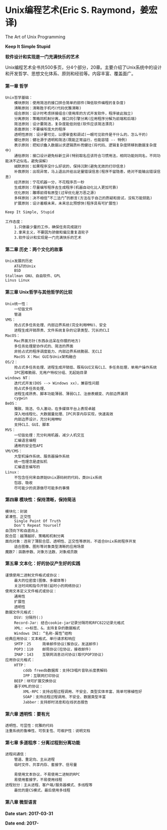 # Unix编程艺术(Eric S. Raymond，姜宏译)
The Art of Unix Programming

**Keep It Simple Stupid**

**软件设计和实现是一门充满快乐的艺术**

Unix编程艺术全书共500多页，分4个部分，20章。主要介绍了Unix系统中的设计和开发哲学、思想文化体系、原则和经验等。内容丰富、覆盖面广。

#### 第一章 哲学

	Unix哲学基础：
		模块原则：使用简洁的接口拼合简单的部件(降低软件编程的复杂度)
		清晰原则：清晰胜于机巧(代码优雅清晰)
		组合原则：设计时考虑拼接组合(使用库的方式开发软件，程序彼此独立)
		分离原则：策略同机制分离，接口同引擎分离(应用程序分解为前端和后端)
		简洁原则：设计要简洁，复杂度能低则低(软件应该简洁漂亮)
		吝啬原则：不要编写庞大的程序
		透明性原则：设计要可见，以便审查和调试(一眼可见软件是干什么的，怎么干的)
		健壮原则：健壮源于透明和简洁(既能正常运行，也能容错 -- 特例)
		表示原则：把知识叠入数据以求逻辑质朴而健壮(将代码、逻辑复杂度转移到数据复杂度中)
		通俗原则：接口设计避免标新立异(特别取名应该符合习惯用法，相同功能则同名，不同功能决不近似名，避免误解)
		缄默原则：如果程序没什么好说的，保持沉默(避免无效的打印信息)
		补救原则：出现异常，马上退出并给出足量错误信息(程序不留隐患，绝对不能输出错误信息)
		经济原则：宁花机器一分，不花程序员一秒
		生成原则：尽量编写程序去生成程序(机器自动化比人更加可靠)
		优化原则：雕琢前得有原型(过早优化是万恶之源)
		多样原则：决不相信“不二法门”的断言(方法在于自己的质疑和尝试，没有万能钥匙)
		扩展原则：设计着眼未来，未来总比预想快(程序具有可扩展性)
		
	Keep It Simple, Stupid
		
	工作态度：
		1.只做最少量的工作，确保任务完成就行
		2.拿来主义，不要因为骄傲和偏见重复造轮子
		3.软件设计和实现是一门充满快乐的艺术
		
#### 第二章 历史：两个文化的故事

	Unix发展的历史
		AT&T的Unix
		BSD
	Stallman GNU、自由软件、GPL
	Linus Linux
	
#### 第三章 Unix哲学与其他哲学的比较

	Unix统一性：
		一切皆文件
		管道
	VMS：
		抢占式多任务处理、内部边界系统(完全利用MMU)、安全
		进程生成开销昂贵、文件系统复杂的记录类型、冗长的CLI
	MacOS：
		Mac界面方针(东西永远呆在你摆的地方)
		多任务处理是协作式的、简洁的界面
		非抢占式的程序调度能力、内部边界系统脆弱、无CLI
		MacOS X：Mac GUI与Unix架构融合
	OS/2：
		抢占式多任务处理、进程生成开销低、既有GUI又有CLI、多任务处理，单用户操作系统
		IPC困难脆弱、无用户特权分组、无起始目录
	windows NT：
		迭代式开发(DOS --> Windows xx)，兼容性问题
		抢占式多任务处理、
		进程生成昂贵、脚本功能薄弱、薄弱CLI、注册表蠕变、内部边界漏洞
		cygwin
	BeOS：
		雅致、简洁、令人激动，在多媒体平台上表现卓越
		深入地线程化、大数据量处理、IPC共享内存实现，快速高效
		内部边界设计，充分利用MMU
		支持CLI、GUI、脚本
	MVS：
		一切皆处理：充分利用机器，减少人机交互
		汇编语言编程
		通用的安全性API
	VM/CMS：
		大型机操作系统、服务器操作系统
		统一性理念是虚拟机
		汇编语言编写的
	Linux：
		不包含任何来自原始Unix源码树的代码，类Unix系统
		包容、吸收
		尽可能少的资源做尽可能多的事情
	
#### 第四章 模块性：保持清晰，保持简洁

	模块化：封装
	紧凑性、正交性
		Single Point Of Truth
		Don't Repeat Yourself
	自顶向下和自底向上
	胶合层：越薄越好、策略和机制分离
	面向对象：违背了薄胶合层、透明性、正交性等原则，不适合Unix系统程序开发
		适合图像、图形等对象类型清晰的应用场景
	魔数7：函数参数、对象方法数、对象成员数
	
#### 第五章 文本化：好的协议产生好的实践

	谨慎使用二进制文件格式或协议：
		最大的位密度(图像、多媒体等)
		关注时间和指令开销(延时小的网络协议)
	使用文本定义文件格式或协议：
		通用性
		扩展性
		透明性 
	数据文件元格式：
		DSV: 分隔符(:)
		Record-Jar: 结合cookie-jar记录分隔符和RFC822记录元格式
		XML: <>标签、&，支持复杂的数据格式
		Windows INI: “名称-属性”结构
	经典应用协议：文本格式、单行请求和响应
		SMTP：25 	简单邮件协议(推协议，发送邮件)
		POP3：110 	邮局协议(拉协议，接收邮件)
		IMAP：143 	互联网消息访问协议(取代POP3协议)
	应用协议元格式：
		HTTP：
			cddb freedb数据库：支持CD唱片音轨长度表解码
			IPP：互联网打印协议
		BEEP：块可扩展交换协议
		基于XML的协议：
			XML-RPC：支持远程过程调用、不安全、类型实体丰富、简单可移植性好
			SOAP：支持远程过程调用、不安全、数据类型丰富
			Jabber：支持即时消息和在线状态报告
			
#### 第六章 透明性：要有光
	
	透明性、可显性：优雅的代码
	注重系统的鲁棒性、可恢复性、可维护性：说明文档
	
#### 第七章 多道程序：分离过程到分离功能
	
	进程间通信：
		管道、重定向、主从进程
		临时文件、共享内存、套接字、信号量
		
		易使用文本协议，不易使用二进制的RPC
		易使用套接字，不易使用线程
	进程划分：主从进程、客户端/服务器模式、多线程等
		最优的是CS模式，最后使用多线程

#### 第八章 微型语言

	
	
		

**Date start: 2017-03-31**

**Date end: 2017-**


	